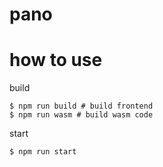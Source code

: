 # pano

# how to use

build
```
$ npm run build # build frontend
$ npm run wasm # build wasm code
```

start
```
$ npm run start
```
